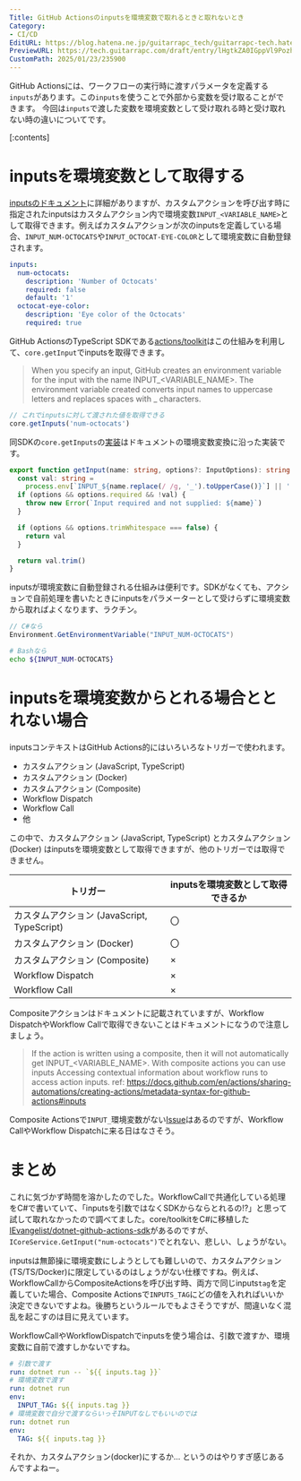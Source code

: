 ```yaml
---
Title: GitHub Actionsのinputsを環境変数で取れるときと取れないとき
Category:
- CI/CD
EditURL: https://blog.hatena.ne.jp/guitarrapc_tech/guitarrapc-tech.hatenablog.com/atom/entry/6802418398322739285
PreviewURL: https://tech.guitarrapc.com/draft/entry/lHgtkZA0IGppVl9Pozh7JnCakB0
CustomPath: 2025/01/23/235900
---
```


GitHub Actionsには、ワークフローの実行時に渡すパラメータを定義する`inputs`があります。この`inputs`を使うことで外部から変数を受け取ることができます。
今回は`inputs`で渡した変数を環境変数として受け取れる時と受け取れない時の違いについてです。

[:contents]

# inputsを環境変数として取得する

[inputsのドキュメント](https://docs.github.com/en/actions/sharing-automations/creating-actions/metadata-syntax-for-github-actions#inputs)に詳細がありますが、カスタムアクションを呼び出す時に指定されたinputsはカスタムアクション内で環境変数`INPUT_<VARIABLE_NAME>`として取得できます。例えばカスタムアクションが次のinputsを定義している場合、`INPUT_NUM-OCTOCATS`や`INPUT_OCTOCAT-EYE-COLOR`として環境変数に自動登録されます。

```yaml
inputs:
  num-octocats:
    description: 'Number of Octocats'
    required: false
    default: '1'
  octocat-eye-color:
    description: 'Eye color of the Octocats'
    required: true
```

GitHub ActionsのTypeScript SDKである[actions/toolkit](https://github.com/actions/toolkit)はこの仕組みを利用して、`core.getInput`でinputsを取得できます。

> When you specify an input, GitHub creates an environment variable for the input with the name INPUT_<VARIABLE_NAME>. The environment variable created converts input names to uppercase letters and replaces spaces with _ characters.

```typescript
// これでinputsに対して渡された値を取得できる
core.getInputs('num-octocats')
```

同SDKの`core.getInputs`の[実装](https://github.com/actions/toolkit/blob/1f7c2c79e034fe8a0d28006f52fc5b70f6dbb750/packages/core/src/core.ts#L128)はドキュメントの環境変数変換に沿った実装です。

```typescript
export function getInput(name: string, options?: InputOptions): string {
  const val: string =
    process.env[`INPUT_${name.replace(/ /g, '_').toUpperCase()}`] || ''
  if (options && options.required && !val) {
    throw new Error(`Input required and not supplied: ${name}`)
  }

  if (options && options.trimWhitespace === false) {
    return val
  }

  return val.trim()
}
```

inputsが環境変数に自動登録される仕組みは便利です。SDKがなくても、アクションで自前処理を書いたときにinputsをパラメーターとして受けらずに環境変数から取ればよくなります、ラクチン。

```cs
// C#なら
Environment.GetEnvironmentVariable("INPUT_NUM-OCTOCATS")
```

```bash
# Bashなら
echo ${INPUT_NUM-OCTOCATS}
```

# inputsを環境変数からとれる場合ととれない場合

inputsコンテキストはGitHub Actions的にはいろいろなトリガーで使われます。

* カスタムアクション (JavaScript, TypeScript)
* カスタムアクション (Docker)
* カスタムアクション (Composite)
* Workflow Dispatch
* Workflow Call
* 他

この中で、カスタムアクション (JavaScript, TypeScript) とカスタムアクション (Docker) はinputsを環境変数として取得できますが、他のトリガーでは取得できません。

| トリガー | inputsを環境変数として取得できるか |
| --- | --- |
| カスタムアクション (JavaScript, TypeScript) | 〇 |
| カスタムアクション (Docker) | 〇 |
| カスタムアクション (Composite) | × |
| Workflow Dispatch | × |
| Workflow Call | × |

Compositeアクションはドキュメントに記載されていますが、Workflow DispatchやWorkflow Callで取得できないことはドキュメントになうので注意しましょう。

> If the action is written using a composite, then it will not automatically get INPUT_<VARIABLE_NAME>. With composite actions you can use inputs Accessing contextual information about workflow runs to access action inputs.
> ref: https://docs.github.com/en/actions/sharing-automations/creating-actions/metadata-syntax-for-github-actions#inputs

Composite Actionsで`INPUT_`環境変数がない[Issue](https://github.com/actions/runner/issues/665)はあるのですが、Workflow CallやWorkflow Dispatchに来る日はなさそう。

# まとめ

これに気づかず時間を溶かしたのでした。WorkflowCallで共通化している処理をC#で書いていて、「inputsを引数ではなくSDKからならとれるの!?」と思って試して取れなかったので調べてました。core/toolkitをC#に移植した[IEvangelist/dotnet-github-actions-sdk](https://github.com/IEvangelist/dotnet-github-actions-sdk)があるのですが、`ICoreService.GetInput("num-octocats")`でとれない、悲しい、しょうがない。

inputsは無節操に環境変数にしようとしても難しいので、カスタムアクション(TS/TS/Docker)に限定しているのはしょうがない仕様ですね。例えば、WorkflowCallからCompositeActionsを呼び出す時、両方で同じinputs`tag`を定義していた場合、Composite Actionsで`INPUTS_TAG`にどの値を入れればいいか決定できないですよね。後勝ちというルールでもよさそうですが、間違いなく混乱を起こすのは目に見えています。

WorkflowCallやWorkflowDispatchでinputsを使う場合は、引数で渡すか、環境変数に自前で渡すしかないですね。

```yaml
# 引数で渡す
run: dotnet run -- `${{ inputs.tag }}`
# 環境変数で渡す
run: dotnet run
env:
  INPUT_TAG: ${{ inputs.tag }}
# 環境変数で自分で渡すならいっそINPUTなしでもいいのでは
run: dotnet run
env:
  TAG: ${{ inputs.tag }}
```

それか、カスタムアクション(docker)にするか... というのはやりすぎ感じあるんですよねー。
